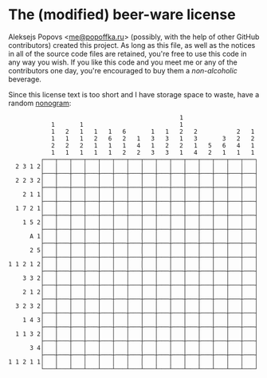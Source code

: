 The (modified) beer-ware license
================================

Aleksejs Popovs \<me@popoffka.ru\> (possibly, with the help of other GitHub contributors) created this project. As long as this file, as well as the notices in all of the source code files are retained, you're free to use this code in any way you wish. If you like this code and you meet me or any of the contributors one day, you're encouraged to buy them a *non-alcoholic* beverage.

Since this license text is too short and I have storage space to waste, have a random [nonogram](https://en.wikipedia.org/wiki/Nonogram):

                                                    1
                1       1                           1
                1   2   1   1   1   6       1   1   2   2           2   1
                1   1   1   2   6   2   1   3   3   1   3       3   2   2
                2   2   2   1   1   1   4   1   2   2   1   5   6   4   1
                1   1   1   1   1   2   2   3   3   1   4   2   1   1   1
             ┌───┬───┬───┬───┬───┬───┬───┬───┬───┬───┬───┬───┬───┬───┬───┐
      2 3 1 2│   │   │   │   │   │   │   │   │   │   │   │   │   │   │   │
             ├───┼───┼───┼───┼───┼───┼───┼───┼───┼───┼───┼───┼───┼───┼───┤
      2 2 3 2│   │   │   │   │   │   │   │   │   │   │   │   │   │   │   │
             ├───┼───┼───┼───┼───┼───┼───┼───┼───┼───┼───┼───┼───┼───┼───┤
        2 1 1│   │   │   │   │   │   │   │   │   │   │   │   │   │   │   │
             ├───┼───┼───┼───┼───┼───┼───┼───┼───┼───┼───┼───┼───┼───┼───┤
      1 7 2 1│   │   │   │   │   │   │   │   │   │   │   │   │   │   │   │
             ├───┼───┼───┼───┼───┼───┼───┼───┼───┼───┼───┼───┼───┼───┼───┤
        1 5 2│   │   │   │   │   │   │   │   │   │   │   │   │   │   │   │
             ├───┼───┼───┼───┼───┼───┼───┼───┼───┼───┼───┼───┼───┼───┼───┤
          A 1│   │   │   │   │   │   │   │   │   │   │   │   │   │   │   │
             ├───┼───┼───┼───┼───┼───┼───┼───┼───┼───┼───┼───┼───┼───┼───┤
          2 5│   │   │   │   │   │   │   │   │   │   │   │   │   │   │   │
             ├───┼───┼───┼───┼───┼───┼───┼───┼───┼───┼───┼───┼───┼───┼───┤
    1 1 2 1 2│   │   │   │   │   │   │   │   │   │   │   │   │   │   │   │
             ├───┼───┼───┼───┼───┼───┼───┼───┼───┼───┼───┼───┼───┼───┼───┤
        3 3 2│   │   │   │   │   │   │   │   │   │   │   │   │   │   │   │
             ├───┼───┼───┼───┼───┼───┼───┼───┼───┼───┼───┼───┼───┼───┼───┤
        2 1 2│   │   │   │   │   │   │   │   │   │   │   │   │   │   │   │
             ├───┼───┼───┼───┼───┼───┼───┼───┼───┼───┼───┼───┼───┼───┼───┤
      3 2 3 2│   │   │   │   │   │   │   │   │   │   │   │   │   │   │   │
             ├───┼───┼───┼───┼───┼───┼───┼───┼───┼───┼───┼───┼───┼───┼───┤
        1 4 3│   │   │   │   │   │   │   │   │   │   │   │   │   │   │   │
             ├───┼───┼───┼───┼───┼───┼───┼───┼───┼───┼───┼───┼───┼───┼───┤
      1 1 3 2│   │   │   │   │   │   │   │   │   │   │   │   │   │   │   │
             ├───┼───┼───┼───┼───┼───┼───┼───┼───┼───┼───┼───┼───┼───┼───┤
          3 4│   │   │   │   │   │   │   │   │   │   │   │   │   │   │   │
             ├───┼───┼───┼───┼───┼───┼───┼───┼───┼───┼───┼───┼───┼───┼───┤
    1 1 2 1 1│   │   │   │   │   │   │   │   │   │   │   │   │   │   │   │
             └───┴───┴───┴───┴───┴───┴───┴───┴───┴───┴───┴───┴───┴───┴───┘
